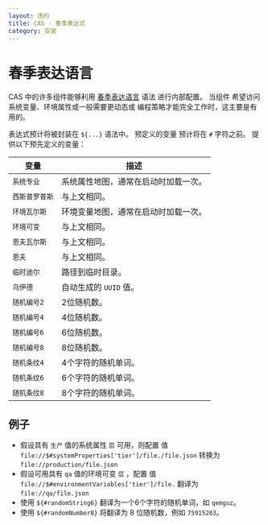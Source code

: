 ```yaml
---
layout: 违约
title: CAS - 春季表达式
category: 安装
---
```


# 春季表达语言

CAS 中的许多组件能够利用 [春季表达语言](https://docs.spring.io/spring/docs/current/spring-framework-reference/core.html#expressions) 语法 进行内部配置。 当组件 希望访问系统变量、环境属性或一般需要更动态或 编程策略才能完全工作时，这主要是有用的。

表达式预计将被封装在 `${...}` 语法中。 预定义的变量 预计将在 `#` 字符之前。 提供以下预先定义的变量：

| 变量       | 描述                 |
| -------- | ------------------ |
| `系统专业`   | 系统属性地图，通常在启动时加载一次。 |
| `西斯普罗普斯` | 与上文相同。             |
| `环境瓦尔斯`  | 环境变量地图，通常在启动时加载一次。 |
| `环境可变`   | 与上文相同。             |
| `恩夫瓦尔斯`  | 与上文相同。             |
| `恩夫`     | 与上文相同。             |
| `临时迪尔`   | 路径到临时目录。           |
| `乌伊德`    | 自动生成的 `UUID` 值。    |
| `随机编号2`  | 2位随机数。             |
| `随机编号4`  | 4位随机数。             |
| `随机编号6`  | 6位随机数。             |
| `随机编号8`  | 8位随机数。             |
| `随机条纹4`  | 4个字符的随机单词。         |
| `随机条纹6`  | 6个字符的随机单词。         |
| `随机条纹8`  | 8个字符的随机单词。         |

## 例子

- 假设具有 `生产` 值的系统属性 `层` 可用，则配置 值 `file://$#systemProperties['tier']/file./file.json` 转换为 `file://production/file.json`
- 假设可用具有 `qa` 值的环境可变 `层` ，配置 值 `file://$#environmentVariables['tier']/file.` 翻译为 `file://qa/file.json`
- 使用 `${#randomString6}` 翻译为一个6个字符的随机单词，如 `qemguz`。
- 使用 `${#randomNumber8}` 将翻译为 8 位随机数，例如 `75915283`。
